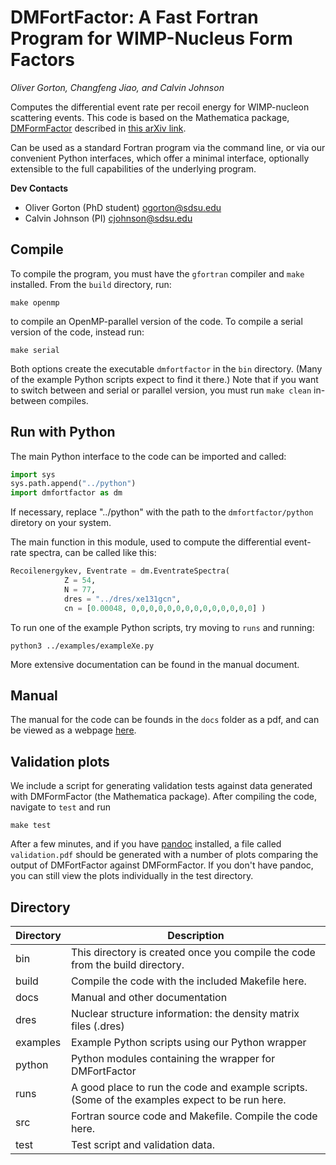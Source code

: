 # DMFortFactor: A Fast Fortran Program for WIMP-Nucleus Form Factors
*Oliver Gorton, Changfeng Jiao, and Calvin Johnson*

Computes the differential event rate per recoil energy for WIMP-nucleon
scattering events. This code is based on the Mathematica package,
[DMFormFactor](https://www.ocf.berkeley.edu/~nanand/software/dmformfactor/)
described in [this arXiv link](https://arxiv.org/abs/1308.6288).

Can be used as a standard Fortran program via the command line, or via our
convenient Python interfaces, which offer a minimal interface, optionally 
extensible to the full capabilities of the underlying program.

**Dev Contacts**

* Oliver Gorton (PhD student) ogorton@sdsu.edu
* Calvin Johnson (PI) cjohnson@sdsu.edu

## Compile
To compile the program, you must have the `gfortran` compiler and `make`
installed. From the `build` directory, run:

    make openmp

to compile an OpenMP-parallel version of the code. To compile a serial version
of the code, instead run:

    make serial

Both options create the executable `dmfortfactor` in the `bin` directory. (Many
of the example Python scripts expect to find it there.) Note that if you want to
switch between and serial or parallel version, you must run `make clean`
in-between compiles.

## Run with Python
The main Python interface to the code can be imported and called:
```Python
import sys
sys.path.append("../python")
import dmfortfactor as dm
```
If necessary, replace "../python" with the path to the `dmfortfactor/python` diretory on your
system.

The main function in this module, used to compute the differential event-rate
spectra, can be called like this:
```Python
Recoilenergykev, Eventrate = dm.EventrateSpectra(
            Z = 54,
            N = 77,
            dres = "../dres/xe131gcn",
            cn = [0.00048, 0,0,0,0,0,0,0,0,0,0,0,0,0,0] )
```
To run one of the example Python scripts, try moving to `runs` and running:

    python3 ../examples/exampleXe.py

More extensive documentation can be found in the manual document.

## Manual
The manual for the code can be founds in the `docs` folder as a pdf, and can be
viewed as a webpage [here](https://ogorton.github.io/dmfortfactor/).

## Validation plots
We include a script for generating validation tests against data generated with
DMFormFactor (the Mathematica package). After compiling the code, navigate to
`test` and run

    make test

After a few minutes, and if you have [pandoc](https://pandoc.org/index.html) 
installed, a file called `validation.pdf` should be generated with a number of
plots comparing the output of DMFortFactor against DMFormFactor. If you don't
have pandoc, you can still view the plots individually in the test directory. 

## Directory

| Directory | Description |
| --------- | ----------- |
| bin       | This directory is created once you compile the code from the build directory. |
| build     | Compile the code with the included Makefile here. |
| docs      | Manual and other documentation | 
| dres      | Nuclear structure information: the density matrix files (.dres) |
| examples  | Example Python scripts using our Python wrapper |
| python    | Python modules containing the wrapper for DMFortFactor |
| runs      | A good place to run the code and example scripts. (Some of the examples expect to be run here. |
| src       | Fortran source code and Makefile. Compile the code here. |
| test      | Test script and validation data. |
